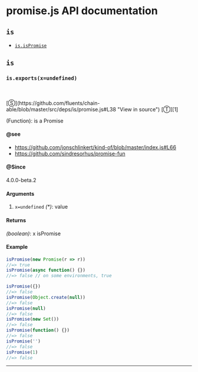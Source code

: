 # promise.js API documentation

<!-- div class="toc-container" -->

<!-- div -->

## `is`
* <a href="#is-prototype-isPromise"  data-meta="exports x undefined"  data-call="exports x undefined"  data-category="Methods"  data-description="Function is a Promise"  data-name="isPromise"  data-member="is"  data-see="href https github com jonschlinkert kind of blob master index js L66 label https github com jonschlinkert kind of blob master index js L66 href https github com sindresorhus promise fun label https github com sindresorhus promise fun"  data-all="meta exports x undefined call exports x undefined category Methods description Function is a Promise name isPromise member is see href https github com jonschlinkert kind of blob master index js L66 label https github com jonschlinkert kind of blob master index js L66 href https github com sindresorhus promise fun label https github com sindresorhus promise fun notes todos klassProps" >`is.isPromise`</a>

<!-- /div -->

<!-- /div -->

<!-- div class="doc-container" -->

<!-- div -->

## `is`

<!-- div -->

<h3 id="is-prototype-isPromise" data-member="is" data-category="Methods" data-name="isPromise"><code>is.exports(x=undefined)</code></h3>
<br>
<br>
[&#x24C8;](https://github.com/fluents/chain-able/blob/master/src/deps/is/promise.js#L38 "View in source") [&#x24C9;][1]

(Function): is a Promise


#### @see 

* <a href="https://github.com/jonschlinkert/kind-of/blob/master/index.js#L66" >https://github.com/jonschlinkert/kind-of/blob/master/index.js#L66</a>
* <a href="https://github.com/sindresorhus/promise-fun" >https://github.com/sindresorhus/promise-fun</a>

#### @Since
4.0.0-beta.2

#### Arguments
1. `x=undefined` *(&#42;)*: value

#### Returns
*(boolean)*: x isPromise

#### Example
```js
isPromise(new Promise(r => r))
//=> true
isPromise(async function() {})
//=> false // on some environments, true

isPromise({})
//=> false
isPromise(Object.create(null))
//=> false
isPromise(null)
//=> false
isPromise(new Set())
//=> false
isPromise(function() {})
//=> false
isPromise('')
//=> false
isPromise(1)
//=> false

```
---

<!-- /div -->

<!-- /div -->

<!-- /div -->

 [1]: #is "Jump back to the TOC."
